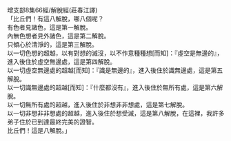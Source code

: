 增支部8集66經/解脫經(莊春江譯)  
「比丘們！有這八解脫，哪八個呢？  
有色者見諸色，這是第一解脫。  
內無色想者見外諸色，這是第二解脫。  
只傾心於清淨的，這是第三解脫。  
以一切色想的超越，以有對想的滅沒，以不作意種種想[而知]：『虛空是無邊的』，進入後住於虛空無邊處，這是第四解脫。  
以一切虛空無邊處的超越[而知]：『識是無邊的』，進入後住於識無邊處，這是第五解脫。  
以一切識無邊處的超越[而知]：『什麼都沒有』，進入後住於無所有處，這是第六解脫。  
以一切無所有處的超越，進入後住於非想非非想處，這是第七解脫。  
以一切非想非非想處的超越，進入後住於想受滅，這是第八解脫，在這裡，我許多弟子住於已到達最終完美的證智。  
比丘們！這是八解脫。」  
  
  

